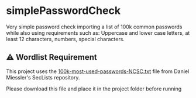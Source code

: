 # simplePasswordCheck
Very simple password check importing a list of 100k common passwords while also using requirements such as: Uppercase and lower case letters, at least 12 characters, numbers, special characters.

## ⚠️ Wordlist Requirement
This project uses the [100k-most-used-passwords-NCSC.txt](https://github.com/danielmiessler/SecLists/blob/master/Passwords/Common-Credentials/100k-most-used-passwords-NCSC.txt) 
file from Daniel Miessler's SecLists repository.

Please download this file and place it in the project folder before running
